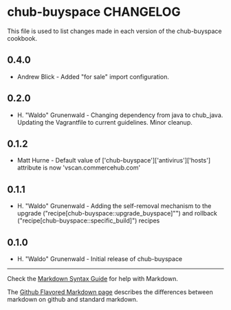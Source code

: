 chub-buyspace CHANGELOG
=======================

This file is used to list changes made in each version of the chub-buyspace cookbook.

0.4.0
-----
- Andrew Blick - Added "for sale" import configuration.

0.2.0
-----
- H. "Waldo" Grunenwald - Changing dependency from java to chub_java. Updating the Vagrantfile to current guidelines. Minor cleanup.

0.1.2
-----
- Matt Hurne - Default value of ['chub-buyspace']['antivirus']['hosts'] attribute is now 'vscan.commercehub.com'

0.1.1
-----
- H. "Waldo" Grunenwald - Adding the self-removal mechanism to the upgrade 
("recipe[chub-buyspace::upgrade_buyspace]"") and rollback 
("recipe[chub-buyspace::specific_build]") recipes

0.1.0
-----
- H. "Waldo" Grunenwald - Initial release of chub-buyspace

- - -
Check the [Markdown Syntax Guide](http://daringfireball.net/projects/markdown/syntax) for help with Markdown.

The [Github Flavored Markdown page](http://github.github.com/github-flavored-markdown/) describes the differences between markdown on github and standard markdown.
